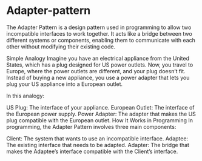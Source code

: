 # Adapter-pattern

The Adapter Pattern is a design pattern used in programming to allow two incompatible interfaces to work together. It acts like a bridge between two different systems or components, enabling them to communicate with each other without modifying their existing code.

Simple Analogy
Imagine you have an electrical appliance from the United States, which has a plug designed for US power outlets. Now, you travel to Europe, where the power outlets are different, and your plug doesn’t fit. Instead of buying a new appliance, you use a power adapter that lets you plug your US appliance into a European outlet.

In this analogy:

US Plug: The interface of your appliance.
European Outlet: The interface of the European power supply.
Power Adapter: The adapter that makes the US plug compatible with the European outlet.
How It Works in Programming
In programming, the Adapter Pattern involves three main components:

Client: The system that wants to use an incompatible interface.
Adaptee: The existing interface that needs to be adapted.
Adapter: The bridge that makes the Adaptee’s interface compatible with the Client’s interface.
